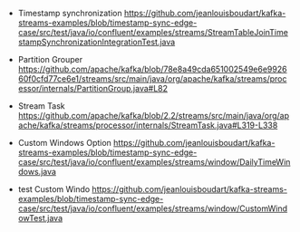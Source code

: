 - Timestamp synchronization
https://github.com/jeanlouisboudart/kafka-streams-examples/blob/timestamp-sync-edge-case/src/test/java/io/confluent/examples/streams/StreamTableJoinTimestampSynchronizationIntegrationTest.java

- Partition Grouper 
https://github.com/apache/kafka/blob/78e8a49cda651002549e6e992660f0cfd77ce6e1/streams/src/main/java/org/apache/kafka/streams/processor/internals/PartitionGroup.java#L82

- Stream Task
https://github.com/apache/kafka/blob/2.2/streams/src/main/java/org/apache/kafka/streams/processor/internals/StreamTask.java#L319-L338

- Custom Windows Option
https://github.com/jeanlouisboudart/kafka-streams-examples/blob/timestamp-sync-edge-case/src/test/java/io/confluent/examples/streams/window/DailyTimeWindows.java

- test Custom Windo
https://github.com/jeanlouisboudart/kafka-streams-examples/blob/timestamp-sync-edge-case/src/test/java/io/confluent/examples/streams/window/CustomWindowTest.java

